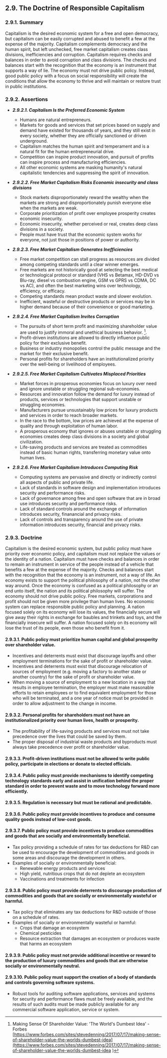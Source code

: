 2.9. The Doctrine of Responsible Capitalism
--------------------------------------

### 2.9.1. Summary
Capitalism is the desired economic system for a free and open democracy, but capitalism can be easily corrupted and abused to benefit a few at the expense of the majority.  Capitalism complements democracy and the human spirit, but left unchecked, free market capitalism creates class divisions, inefficiencies and corruption.  Capitalism requires checks and balances in order to avoid corruption and class divisions.  The checks and balances start with the recognition that the economy is an instrument that supports a way of lie.  The economy must not drive public policy.  Instead, good public policy with a focus on social responsibility will create the conditions that allow the economy to thrive and will maintain or restore trust in public institutions.

### 2.9.2. Assertions 

-  *__2.9.2.1. Capitalism Is the Preferred Economic System__*
      -  Humans are natural entrepreneurs.
      -  Markets for goods and services that set prices based on supply and demand have existed for thousands of years, and they still exist in every society, whether they are officially sanctioned or driven underground.
      -  Capitalism matches the human spirit and temperament and is a natural fit for the human entrepreneurial drive.
      -  Competition can inspire product innovation, and pursuit of profits can inspire process and manufacturing efficiencies.
      -  All other economic systems are masking humanity's natural capitalistic tendencies and suppressing the spirit of innovation.

-  *__2.9.2.2. Free Market Capitalism Risks Economic insecurity and class divisions__*
      -  Stock markets disproportionately reward the wealthy when the markets are strong and disproportionately punish everyone else when the markets are weak.
      -  Corporate prioritization of profit over employee prosperity creates economic insecurity.
      -  Economic insecurity, whether perceived or real, creates deep class divisions in a society.
      -  People must have trust that the economic system works for everyone, not just those in positions of power or authority.

-  *__2.9.2.3. Free Market Capitalism Generates Inefficiencies__*
      -  Free market competition can stall progress as resources are divided among competing standards until a clear winner emerges.
      -  Free markets are not historically good at selecting the best medical or technological protocol or standard (VHS vs Betamax, HD-DVD vs Blu-ray, diesel vs combustion engine, GSM vs GPRS vs CDMA, DC vs AC), and often the best marketing wins over technology, efficiency, or efficacy.
      -  Competing standards mean product waste and slower evolution.
      -  Inefficient, wasteful or destructive products or services may be in higher demand because of their convenience or good marketing.

-  *__2.9.2.4. Free Market Capitalism Invites Corruption__*
      -  The pursuits of short term profit and maximizing shareholder value are used to justify immoral and unethical business behavior. [^1]. 
      -  Profit-driven institutions are allowed to directly influence public policy for their exclusive benefit.
      -  Business or industry monopolies control the public message and the market for their exclusive benefit.
      -  Personal profits for shareholders have an institutionalized priority over the well-being or livelihood of employees.

-  *__2.9.2.5. Free Market Capitalism Cultivates Misplaced Priorities__*
      -  Market forces in prosperous economies focus on luxury over need and ignore unstable or struggling regional sub-economies.
      -  Resources and innovation follow the demand for luxury instead of products, services or technologies that support unstable or struggling economies.
      -  Manufacturers pursue unsustainably low prices for luxury products and services in order to reach broader markets.
      -  In the race to the bottom, low prices are achieved at the expense of quality and through exploitation of human labor.
      -  A prosperous economy that ignores or abuses unstable or struggling economies creates deep class divisions in a society and global civilization.
      -  Life-saving products and services are treated as commodities instead of basic human rights, transferring monetary value onto human lives.
      
-  *__2.9.2.6. Free Market Capitalism Introduces Computing Risk__*
      -  Computing systems are pervasive and directly or indirectly control all aspects of public and private life.
      -  Lack of standards in software design and implementation introduces security and performance risks.
      -  Lack of governance among free and open software that are in broad use introduces security and performance risks.
      -  Lack of standard controls around the exchange of information introduces security, finanancial and privacy risks.
      -  Lack of controls and transparency around the use of private information introduces security, financial and privacy risks.

### 2.9.3. Doctrine
Capitalism is the desired economic system, but public policy must have priority over economic policy, and capitalism must not replace the values or the identity of a nation.  Capitalism must have checks and balances in order to remain an instrument in service of the people instead of a vehicle that benefits a few at the expense of the majority.  Checks and balances start with the recognition that the economy is an instrument, not a way of life.  An economy exists to support the political philosophy of a nation, not the other way around.  Once the economy is confused as a political philosophy or an end unto itself, the nation and its political philosophy will suffer.  The economy should not drive public policy.  Free markets, corporations and profit should not be given more privilege than human lives.  No economic system can replace responsible public policy and planning.  A nation focused solely on its economy will lose its values, the financially secure will give away their rights in exchange for baubles and trinkets and toys, and the financially insecure will suffer.  A nation focused solely on its economy will lose the trust of its people, even those who benefit from it.

#### 2.9.3.1. Public policy must prioritize human capital and global prosperity over shareholder value.
-  Incentives and deterrents must exist that discourage layoffs and other employment terminations for the sake of profit or shareholder value.
-  Incentives and deterrents must exist that discourage relocation of sources of employment (e.g. moving a factory to another state or another country) for the sake of profit or shareholder value.
-  When moving a source of employment to a new location in a way that results in employee termination, the employer must make reasonable efforts to retain employees or to find equivalent employment for those who will be terminated, and a one year of notice must be provided in order to allow adjustment to the change in income.

#### 2.9.3.2. Personal profits for shareholders must not have an institutionalized priority over human lives, health or prosperity.
-  The profitability of life-saving products and services must not take precedence over the lives that could be saved by them.
-  The proper disposal of industrial waste products and byproducts must always take precedence over profit or shareholder value.

#### 2.9.3.3. Profit-driven institutions must not be allowed to write public policy, participate in elections or donate to elected officials.
#### 2.9.3.4. Public policy must provide mechanisms to identify competing technology standards early and assist in unification behind the proper standard in order to prevent waste and to move technology forward more efficiently.
#### 2.9.3.5. Regulation is necessary but must be rational and predictable.
#### 2.9.3.6. Public policy must provide incentives to produce and consume quality goods instead of low-cost goods.
#### 2.9.3.7. Public policy must provide incentives to produce commodities and goods that are socially and environmentally beneficial.
-  Tax policy providing a schedule of rates for tax deductions for R&D can be used to encourage the development of commodities and goods in some areas and discourage the development in others.
-  Examples of socially or environmentally beneficial: 
      -  Renewable energy products and services
      -  High yield, nutritious crops that do not deplete an ecosystem
      -  Vaccinations and treatments for infection

#### 2.9.3.8. Public policy must provide deterrents to discourage production of commodities and goods that are socially or environmentally wasteful or harmful.
-  Tax policy that eliminates any tax deductions for R&D outside of those on a schedule of rates.
-  Examples of socially or environmentally wasteful or harmful: 
      -  Crops that damage an ecosystem
      -  Chemical pesticides
      -  Resource extraction that damages an ecosystem or produces waste that harms an ecosystem

#### 2.9.3.9. Public policy must not provide additional incentive or reward to the production of luxury commodities and goods that are otherwise socially or environmentally neutral.

#### 2.9.3.10. Public policy must support the creation of a body of standards and controls governing software systems.
-  Robust tools for auditing software applications, services and systems for security and performance flaws must be freely available, and the results of such audits must be made publicly available for any commercial software application, service or system.



[^1]: Making Sense Of Shareholder Value: 'The World's Dumbest Idea' - Forbes [https://www.forbes.com/sites/stevedenning/2017/07/17/making-sense-of-shareholder-value-the-worlds-dumbest-idea](https://www.forbes.com/sites/stevedenning/2017/07/17/making-sense-of-shareholder-value-the-worlds-dumbest-idea )
